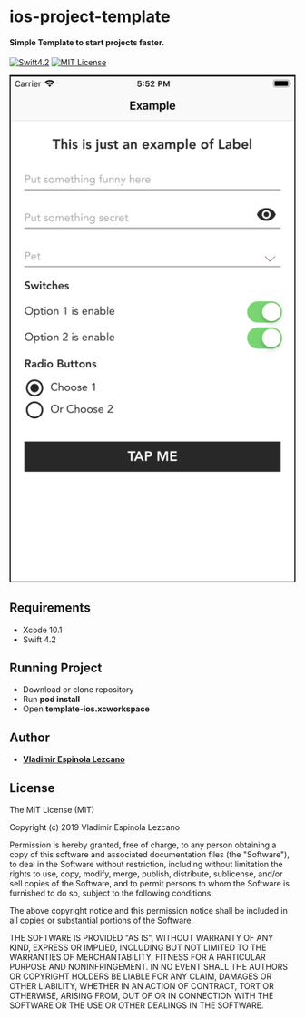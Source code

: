 # ios-project-template
#### Simple Template to start projects faster.

[![Swift4.2](https://img.shields.io/badge/swift4.2-compatible-4BC51D.svg?style=flat)](https://developer.apple.com/swift)
[![MIT License](http://img.shields.io/badge/license-MIT-green.svg?style=flat)](https://raw.githubusercontent.com/ra1028/Former/master/LICENSE)

![alt text](https://github.com/openwindouw/ios-project-template/blob/develop/screenshots/screen-1.png)

## Requirements
- Xcode 10.1
- Swift 4.2

## Running Project
- Download or clone repository
- Run **pod install**
- Open **template-ios.xcworkspace**

## Author

* **[Vladimir Espinola Lezcano](https://www.linkedin.com/in/vladimir-espinola-lezcano-012464a2/)**

## License

The MIT License (MIT)

Copyright (c) 2019 Vladimir Espinola Lezcano

Permission is hereby granted, free of charge, to any person obtaining a copy of this software and associated documentation files (the "Software"), to deal in the Software without restriction, including without limitation the rights to use, copy, modify, merge, publish, distribute, sublicense, and/or sell copies of the Software, and to permit persons to whom the Software is furnished to do so, subject to the following conditions:

The above copyright notice and this permission notice shall be included in all copies or substantial portions of the Software.

THE SOFTWARE IS PROVIDED "AS IS", WITHOUT WARRANTY OF ANY KIND, EXPRESS OR IMPLIED, INCLUDING BUT NOT LIMITED TO THE WARRANTIES OF MERCHANTABILITY, FITNESS FOR A PARTICULAR PURPOSE AND NONINFRINGEMENT. IN NO EVENT SHALL THE AUTHORS OR COPYRIGHT HOLDERS BE LIABLE FOR ANY CLAIM, DAMAGES OR OTHER LIABILITY, WHETHER IN AN ACTION OF CONTRACT, TORT OR OTHERWISE, ARISING FROM, OUT OF OR IN CONNECTION WITH THE SOFTWARE OR THE USE OR OTHER DEALINGS IN THE SOFTWARE.

